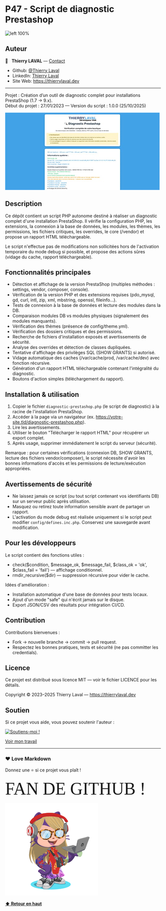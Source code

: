 # P47 - Script de diagnostic Prestashop

![left 100%](https://raw.githubusercontent.com/thierry-laval/archives/master/images/logo-portfolio.png "Logo Thierry Laval")

## Auteur

👤 &nbsp; **Thierry LAVAL** — [Contact](mailto:contact@thierrylaval.dev)  
* Github: [@Thierry Laval](https://github.com/thierry-laval)  
* LinkedIn: [Thierry Laval](https://www.linkedin.com/in/thierry-laval)  
* Site Web: https://thierrylaval.dev

---

Projet : Création d’un outil de diagnostic complet pour installations PrestaShop (1.7 → 9.x).  
Début du projet : 27/01/2023 — Version du script : 1.0.0 (25/10/2025)

![Assistant de téléchargement PrestaShop](img/generateur-prestashop-thierrylaval.dev.jpg)

## Description

Ce dépôt contient un script PHP autonome destiné à réaliser un diagnostic complet d'une installation PrestaShop. Il vérifie la configuration PHP, les extensions, la connexion à la base de données, les modules, les thèmes, les permissions, les fichiers critiques, les overrides, le core (/vendor) et propose un rapport HTML téléchargeable.

Le script n'effectue pas de modifications non sollicitées hors de l'activation temporaire du mode debug si possible, et propose des actions sûres (vidage du cache, rapport téléchargeable).

## Fonctionnalités principales

- Détection et affichage de la version PrestaShop (multiples méthodes : settings, vendor, composer, console).
- Vérification de la version PHP et des extensions requises (pdo_mysql, gd, curl, intl, zip, xml, mbstring, openssl, fileinfo...).
- Tests de connexion à la base de données et lecture des modules dans la DB.
- Comparaison modules DB vs modules physiques (signalement des modules manquants).
- Vérification des thèmes (présence de config/theme.yml).
- Vérification des dossiers critiques et des permissions.
- Recherche de fichiers d'installation exposés et avertissements de sécurité.
- Analyse des overrides et détection de classes dupliquées.
- Tentative d'affichage des privilèges SQL (SHOW GRANTS) si autorisé.
- Vidage automatique des caches (/var/cache/prod, /var/cache/dev) avec fonction récursive.
- Génération d'un rapport HTML téléchargeable contenant l'intégralité du diagnostic.
- Boutons d'action simples (téléchargement du rapport).

## Installation & utilisation

1. Copier le fichier `diagnostic-prestashop.php` (le script de diagnostic) à la racine de l'installation PrestaShop.
2. Accéder à la page via un navigateur (ex. https://votre-site.tld/diagnostic-prestashop.php).
3. Lire les avertissements.
4. Utiliser le bouton "Télécharger le rapport HTML" pour récupérer un export complet.
5. Après usage, supprimer immédiatement le script du serveur (sécurité).

Remarque : pour certaines vérifications (connexion DB, SHOW GRANTS, lecture des fichiers vendor/composer), le script nécessite d'avoir les bonnes informations d'accès et les permissions de lecture/exécution appropriées.

## Avertissements de sécurité

- Ne laissez jamais ce script (ou tout script contenant vos identifiants DB) sur un serveur public après utilisation.
- Masquez ou retirez toute information sensible avant de partager un rapport.
- L'activation du mode debug est réalisée uniquement si le script peut modifier `config/defines.inc.php`. Conservez une sauvegarde avant modification.

## Pour les développeurs

Le script contient des fonctions utiles :
- check($condition, $message_ok, $message_fail, $class_ok = 'ok', $class_fail = 'fail') — affichage conditionnel.
- rmdir_recursive($dir) — suppression récursive pour vider le cache.

Idées d'amélioration :
- Installation automatique d'une base de données pour tests locaux.
- Ajout d'un mode "safe" qui n'écrit jamais sur le disque.
- Export JSON/CSV des résultats pour intégration CI/CD.

## Contribution

Contributions bienvenues :
- Fork → nouvelle branche → commit → pull request.  
- Respectez les bonnes pratiques, tests et sécurité (ne pas committer les credentials).

## Licence

Ce projet est distribué sous licence MIT — voir le fichier LICENCE pour les détails.

Copyright © 2023–2025 Thierry Laval — https://thierrylaval.dev

## Soutien

Si ce projet vous aide, vous pouvez soutenir l'auteur :

<a href="https://paypal.me/thierrylaval01?country.x=FR&locale.x=fr_FR" target="_blank"><img src="https://www.paypalobjects.com/digitalassets/c/website/logo/full-text/pp_fc_hl.svg" alt="Soutiens-moi !" height="35" width="150"></a>

[Voir mon travail](https://github.com/thierry-laval)

***

### ♥ Love Markdown

Donnez une ⭐️ si ce projet vous plaît !

<span style="font-family:Papyrus; font-size:4em;">FAN DE GITHUB !</span>

<a href="#">  
  <img src="https://github.com/thierry-laval/P00-mes-archives/blob/master/images/octocat-oley.png" height="300">  
</a>

**[⬆ Retour en haut](#auteur)**  
